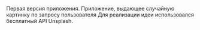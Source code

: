 Первая версия приложения. Приложение, выдающее случайную картинку по запросу пользователя
Для реализации идеи использовался бесплатный API Unsplash. 
